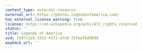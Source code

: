 ```yaml
---
content_type: external-resource
external_url: https://photos.legendsofamerica.com/
has_external_license_warning: true
license: https://en.wikipedia.org/wiki/All_rights_reserved
status: ''
title: Legends of America
uid: 2587c1e5-3322-4372-a7c8-22feefbddb9d
wayback_url: ''
---
```

